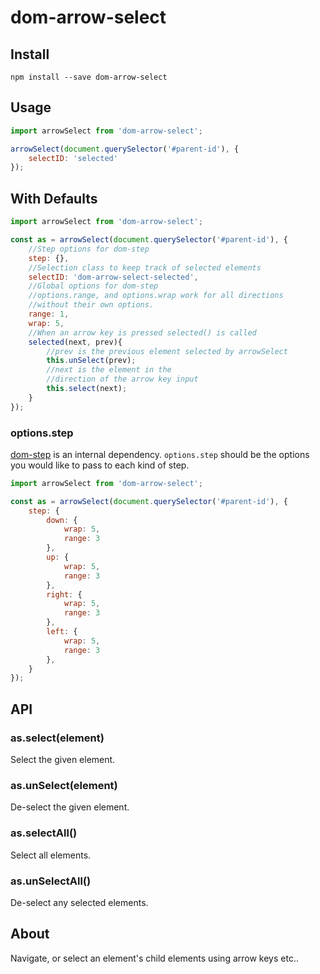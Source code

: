 dom-arrow-select
========

Install
----

`npm install --save dom-arrow-select`

Usage
---

```javascript
import arrowSelect from 'dom-arrow-select';

arrowSelect(document.querySelector('#parent-id'), {
    selectID: 'selected'
});
```

With Defaults
---------

```javascript
import arrowSelect from 'dom-arrow-select';

const as = arrowSelect(document.querySelector('#parent-id'), {
    //Step options for dom-step
    step: {},
    //Selection class to keep track of selected elements
    selectID: 'dom-arrow-select-selected',
    //Global options for dom-step
    //options.range, and options.wrap work for all directions
    //without their own options.
    range: 1,
    wrap: 5,
    //When an arrow key is pressed selected() is called
    selected(next, prev){
        //prev is the previous element selected by arrowSelect
        this.unSelect(prev);
        //next is the element in the
        //direction of the arrow key input
        this.select(next);
    }
});
```

### options.step

[dom-step](https://github.com/hollowdoor/dom_step) is an internal dependency. `options.step` should be the options you would like to pass to each kind of step.

```javascript
import arrowSelect from 'dom-arrow-select';

const as = arrowSelect(document.querySelector('#parent-id'), {
    step: {
        down: {
            wrap: 5,
            range: 3
        },
        up: {
            wrap: 5,
            range: 3
        },
        right: {
            wrap: 5,
            range: 3
        },
        left: {
            wrap: 5,
            range: 3
        },
    }
});
```

API
---

### as.select(element)

Select the given element.

### as.unSelect(element)

De-select the given element.

### as.selectAll()

Select all elements.

### as.unSelectAll()

De-select any selected elements.

About
---

Navigate, or select an element's child elements using arrow keys etc..
